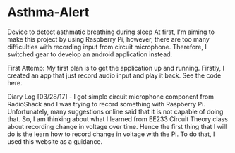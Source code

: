 # Asthma-Alert
Device to detect asthmatic breathing during sleep
At first, I'm aiming to make this project by using Raspberry Pi, however, there are too many difficulties with recording input from circuit microphone. Therefore, I switched gear to develop an android application instead.

First Attemp:
My first plan is to get the application up and running. Firstly, I created an app that just record audio input and play it back. See the code here.

Diary Log
[03/28/17] - I got simple circuit microphone component from RadioShack and I was trying to record something with Raspberry Pi. Unfortunately, many suggestions online said that it is not capable of doing that. So, I am thinking about what I learned from EE233 Circuit Theory class about recording change in voltage over time. Hence the first thing that I will do is the learn how to record change in voltage with the Pi. To do that, I used this website as a guidance.
